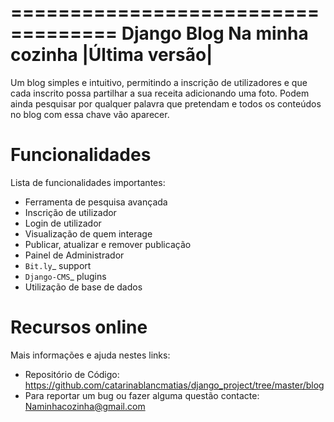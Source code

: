 ===================================
Django Blog Na minha cozinha |Última versão|
===================================

Um blog simples e intuitivo, permitindo a inscrição de utilizadores e que cada inscrito possa partilhar a sua receita adicionando uma foto.
Podem ainda pesquisar por qualquer palavra que pretendam e todos os conteúdos no blog com essa chave vão aparecer.


Funcionalidades
========

Lista de funcionalidades importantes:

* Ferramenta de pesquisa avançada
* Inscrição de utilizador
* Login de utilizador
* Visualização de quem interage
* Publicar, atualizar e remover publicação
* Painel de Administrador
* `Bit.ly`_ support
* `Django-CMS`_ plugins
* Utilização de base de dados

Recursos online
================

Mais informações e ajuda nestes links:

* Repositório de Código: https://github.com/catarinablancmatias/django_project/tree/master/blog
* Para reportar um bug ou fazer alguma questão contacte: Naminhacozinha@gmail.com
